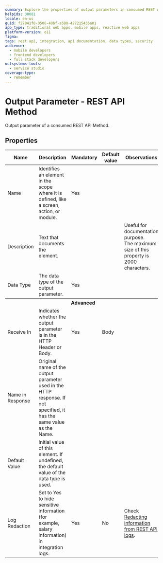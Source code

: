 ```yaml
---
summary: Explore the properties of output parameters in consumed REST API methods in OutSystems 11 (O11).
helpids: 30081
locale: en-us
guid: f27841f8-0506-40bf-a590-427215436a01
app_type: traditional web apps, mobile apps, reactive web apps
platform-version: o11
figma:
tags: rest api, integration, api documentation, data types, security
audience:
  - mobile developers
  - frontend developers
  - full stack developers
outsystems-tools:
  - service studio
coverage-type:
  - remember
---
```


# Output Parameter - REST API Method

Output parameter of a consumed REST API Method.

## Properties

<table markdown="1">
<thead>
<tr>
<th>Name</th>
<th>Description</th>
<th>Mandatory</th>
<th>Default value</th>
<th>Observations</th>
</tr>
</thead>
<tbody>
<tr>
<td title="Name">Name</td>
<td>Identifies an element in the scope where it is defined, like a screen, action, or module.</td>
<td>Yes</td>
<td></td>
<td></td>
</tr>
<tr>
<td title="Description">Description</td>
<td>Text that documents the element.</td>
<td></td>
<td></td>
<td>Useful for documentation purpose.<br/>The maximum size of this property is 2000 characters.</td>
</tr>
<tr>
<td title="Type">Data Type</td>
<td>The data type of the output parameter.</td>
<td>Yes</td>
<td></td>
<td></td>
</tr>
<tr >
<th colspan="5">Advanced</th>
</tr>
<tr>
<td title="OutputPlacement">Receive In</td>
<td>Indicates whether the output parameter is in the HTTP Header or Body.</td>
<td>Yes</td>
<td>Body</td>
<td></td>
</tr>
<tr>
<td title="Original Name">Name in Response</td>
<td>Original name of the output parameter used in the HTTP response.
If not specified, it has the same value as the Name.</td>
<td></td>
<td></td>
<td></td>
</tr>
<tr>
<td title="DefaultValue">Default Value</td>
<td>Initial value of this element. If undefined, the default value of the data type is used.</td>
<td></td>
<td></td>
<td></td>
</tr>
<tr>
<td title="LogRedaction">Log Redaction</td>
<td>Set to Yes to hide sensitive information (for example, salary information) in integration logs.</td>
<td>Yes</td>
<td>No</td>
<td>Check <a href="https://success.outsystems.com/Documentation/11/Extensibility_and_Integration/REST/Expose_REST_APIs/Redacting_information_from_REST_API_logs">Redacting information from REST API logs</a>.</td>
</tr>
</tbody>
</table>
